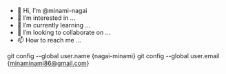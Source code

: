 - 👋 Hi, I’m @minami-nagai
- 👀 I’m interested in ...
- 🌱 I’m currently learning ...
- 💞️ I’m looking to collaborate on ...
- 📫 How to reach me ...

<!---
minami-nagai/minami-nagai is a ✨ special ✨ repository because its `README.md` (this file) appears on your GitHub profile.
You can click the Preview link to take a look at your changes.
--->
git config --global user.name {nagai-minami}
git config --global user.email {minaminami86@gmail.com}
